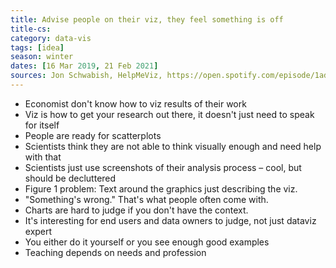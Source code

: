 ```yaml
---
title: Advise people on their viz, they feel something is off
title-cs: 
category: data-vis
tags: [idea]
season: winter
dates: [16 Mar 2019, 21 Feb 2021]
sources: Jon Schwabish, HelpMeViz, https://open.spotify.com/episode/1adMYzMQUyqPb0NnkoJFVi?si=hdzETKEoQSeui9viihttEw
---
```


* Economist don't know how to viz results of their work
* Viz is how to get your research out there, it doesn't just need to speak for itself
* People are ready for scatterplots
* Scientists think they are not able to think visually enough and need help with that
* Scientists just use screenshots of their analysis process – cool, but should be decluttered
* Figure 1 problem: Text around the graphics just describing the viz.
* "Something's wrong." That's what people often come with.
* Charts are hard to judge if you don't have the context.
* It's interesting for end users and data owners to judge, not just dataviz expert
* You either do it yourself or you see enough good examples
* Teaching depends on needs and profession